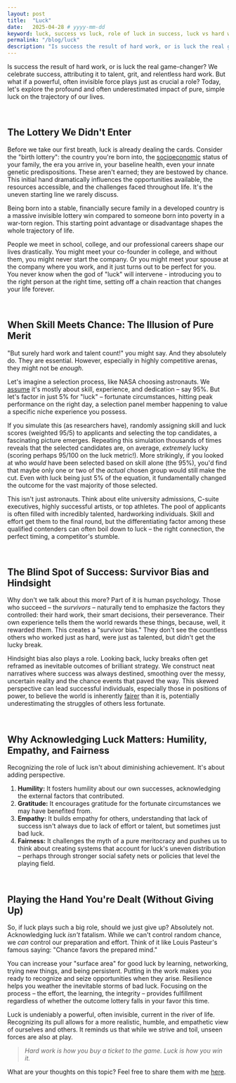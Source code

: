 ```yaml
---
layout: post
title:  "Luck"
date:   2025-04-28 # yyyy-mm-dd
keyword: luck, success vs luck, role of luck in success, luck vs hard work, how luck affects success, luck and success stories, survivor bias in success, does hard work guarantee success, importance of luck in life
permalink: "/blog/luck"
description: "Is success the result of hard work, or is luck the real game-changer? In this blog, we explore how luck - from birth circumstances to random opportunities - plays a critical role in determining who rises to the top, even among the most talented and hardworking."
---
```


Is success the result of hard work, or is luck the real game-changer? We celebrate success, attributing it to talent, grit, and relentless hard work. But what if a powerful, often invisible force plays just as crucial a role? Today, let's explore the profound and often underestimated impact of pure, simple luck on the trajectory of our lives.

<br/>

## The Lottery We Didn't Enter

Before we take our first breath, luck is already dealing the cards. Consider the "birth lottery": the country you're born into, the <a href="https://prashantkikani.com/blog/money" target="_blank">socioeconomic</a> status of your family, the era you arrive in, your baseline health, even your innate genetic predispositions. These aren't earned; they are bestowed by chance. This initial hand dramatically influences the opportunities available, the resources accessible, and the challenges faced throughout life. It's the uneven starting line we rarely discuss.

Being born into a stable, financially secure family in a developed country is a massive invisible lottery win compared to someone born into poverty in a war-torn region. This starting point advantage or disadvantage shapes the whole trajectory of life.

People we meet in school, college, and our professional careers shape our lives drastically. You might meet your co-founder in college, and without them, you might never start the company. Or you might meet your spouse at the company where you work, and it just turns out to be perfect for you. You never know when the god of "luck" will intervene - introducing you to the right person at the right time, setting off a chain reaction that changes your life forever.

<br/>

## When Skill Meets Chance: The Illusion of Pure Merit

"But surely hard work and talent count!" you might say. And they absolutely do. They are essential. However, especially in highly competitive arenas, they might not be *enough*.

Let's imagine a selection process, like NASA choosing astronauts. We <a href="https://prashantkikani.com/blog/challenge-assumptions" target="_blank">assume</a> it's mostly about skill, experience, and dedication – say 95%. But let's factor in just 5% for "luck" – fortunate circumstances, hitting peak performance on the right day, a selection panel member happening to value a specific niche experience you possess.

If you simulate this (as researchers have), randomly assigning skill and luck scores (weighted 95/5) to applicants and selecting the top candidates, a fascinating picture emerges. Repeating this simulation thousands of times reveals that the selected candidates are, on average, *extremely* lucky (scoring perhaps 95/100 on the luck metric!). More strikingly, if you looked at who *would* have been selected based on skill alone (the 95%), you'd find that maybe only one or two of the *actual* chosen group would still make the cut. Even with luck being just 5% of the equation, it fundamentally changed the outcome for the vast majority of those selected.

This isn't just astronauts. Think about elite university admissions, C-suite executives, highly successful artists, or top athletes. The pool of applicants is often filled with incredibly talented, hardworking individuals. Skill and effort get them to the final round, but the differentiating factor among these qualified contenders can often boil down to luck – the right connection, the perfect timing, a competitor's stumble.

<br/>

## The Blind Spot of Success: Survivor Bias and Hindsight

Why don't we talk about this more? Part of it is human psychology. Those who succeed – the *survivors* – naturally tend to emphasize the factors they controlled: their hard work, their smart decisions, their perseverance. Their own experience tells them the world rewards these things, because, well, it rewarded *them*. This creates a "survivor bias." They don't see the countless others who worked just as hard, were just as talented, but didn't get the lucky break.

Hindsight bias also plays a role. Looking back, lucky breaks often get reframed as inevitable outcomes of brilliant strategy. We construct neat narratives where success was always destined, smoothing over the messy, uncertain reality and the chance events that paved the way. This skewed perspective can lead successful individuals, especially those in positions of power, to believe the world is inherently <a href="https://prashantkikani.com/blog/unfairness" target="_blank">fairer</a> than it is, potentially underestimating the struggles of others less fortunate.

<br/>

## Why Acknowledging Luck Matters: Humility, Empathy, and Fairness

Recognizing the role of luck isn't about diminishing achievement. It's about adding perspective.

1.  **Humility:** It fosters humility about our own successes, acknowledging the external factors that contributed.
2.  **Gratitude:** It encourages gratitude for the fortunate circumstances we may have benefited from.
3.  **Empathy:** It builds empathy for others, understanding that lack of success isn't always due to lack of effort or talent, but sometimes just bad luck.
4.  **Fairness:** It challenges the myth of a pure meritocracy and pushes us to think about creating systems that account for luck's uneven distribution – perhaps through stronger social safety nets or policies that level the playing field.

<br/>

## Playing the Hand You're Dealt (Without Giving Up)

So, if luck plays such a big role, should we just give up? Absolutely not. Acknowledging luck *isn't* fatalism. While we can't control random chance, we *can* control our preparation and effort. Think of it like Louis Pasteur's famous saying: "Chance favors the prepared mind."

You can increase your "surface area" for good luck by learning, networking, trying new things, and being persistent. Putting in the work makes you ready to recognize and seize opportunities when they arise. Resilience helps you weather the inevitable storms of bad luck. Focusing on the process – the effort, the learning, the integrity – provides fulfillment regardless of whether the outcome lottery falls in your favor this time.

Luck is undeniably a powerful, often invisible, current in the river of life. Recognizing its pull allows for a more realistic, humble, and empathetic view of ourselves and others. It reminds us that while we strive and toil, unseen forces are also at play.

> *Hard work is how you buy a ticket to the game. Luck is how you win it.*

What are your thoughts on this topic? Feel free to share them with me <a href="https://prashantkikani.com/contact" target="_blank">here</a>.
